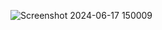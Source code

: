![Screenshot 2024-06-17 150009](https://github.com/padrigon-lynbert/Diabetes_prediction/assets/123610073/2706d386-f852-457f-9834-aacaeb0d74b5)
